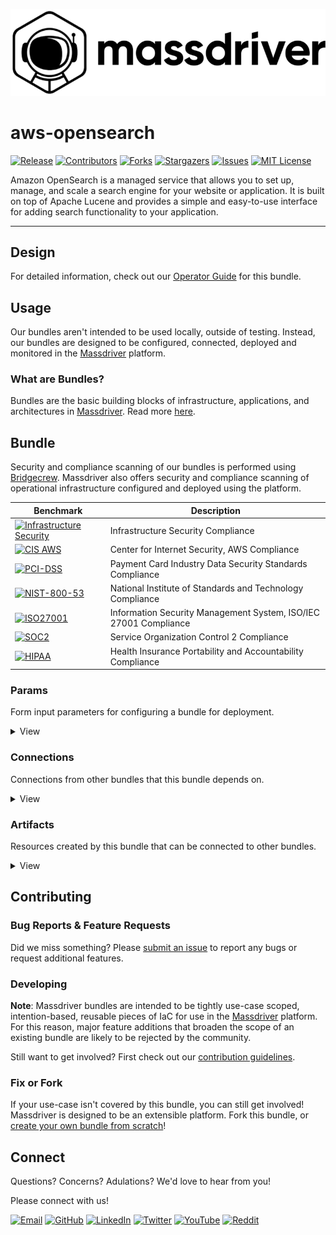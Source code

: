 [![Massdriver][logo]][website]

# aws-opensearch

[![Release][release_shield]][release_url]
[![Contributors][contributors_shield]][contributors_url]
[![Forks][forks_shield]][forks_url]
[![Stargazers][stars_shield]][stars_url]
[![Issues][issues_shield]][issues_url]
[![MIT License][license_shield]][license_url]

Amazon OpenSearch is a managed service that allows you to set up, manage, and scale a search engine for your website or application. It is built on top of Apache Lucene and provides a simple and easy-to-use interface for adding search functionality to your application.

---

## Design

For detailed information, check out our [Operator Guide](operator.md) for this bundle.

## Usage

Our bundles aren't intended to be used locally, outside of testing. Instead, our bundles are designed to be configured, connected, deployed and monitored in the [Massdriver][website] platform.

### What are Bundles?

Bundles are the basic building blocks of infrastructure, applications, and architectures in [Massdriver][website]. Read more [here](https://docs.massdriver.cloud/concepts/bundles).

## Bundle

<!-- COMPLIANCE:START -->

Security and compliance scanning of our bundles is performed using [Bridgecrew](https://www.bridgecrew.cloud/). Massdriver also offers security and compliance scanning of operational infrastructure configured and deployed using the platform.

| Benchmark                                                                                                                                                                                                                                                       | Description                        |
| --------------------------------------------------------------------------------------------------------------------------------------------------------------------------------------------------------------------------------------------------------------- | ---------------------------------- |
| [![Infrastructure Security](https://www.bridgecrew.cloud/badges/github/massdriver-cloud/aws-opensearch/general)](https://www.bridgecrew.cloud/link/badge?vcs=github&fullRepo=massdriver-cloud%2Faws-opensearch&benchmark=INFRASTRUCTURE+SECURITY) | Infrastructure Security Compliance |
| [![CIS AWS](https://www.bridgecrew.cloud/badges/github/massdriver-cloud/aws-opensearch/cis_aws)](https://www.bridgecrew.cloud/link/badge?vcs=github&fullRepo=massdriver-cloud%2Faws-opensearch&benchmark=CIS+AWS+V1.2) | Center for Internet Security, AWS Compliance |
| [![PCI-DSS](https://www.bridgecrew.cloud/badges/github/massdriver-cloud/aws-opensearch/pci)](https://www.bridgecrew.cloud/link/badge?vcs=github&fullRepo=massdriver-cloud%2Faws-opensearch&benchmark=PCI-DSS+V3.2) | Payment Card Industry Data Security Standards Compliance |
| [![NIST-800-53](https://www.bridgecrew.cloud/badges/github/massdriver-cloud/aws-opensearch/nist)](https://www.bridgecrew.cloud/link/badge?vcs=github&fullRepo=massdriver-cloud%2Faws-opensearch&benchmark=NIST-800-53) | National Institute of Standards and Technology Compliance |
| [![ISO27001](https://www.bridgecrew.cloud/badges/github/massdriver-cloud/aws-opensearch/iso)](https://www.bridgecrew.cloud/link/badge?vcs=github&fullRepo=massdriver-cloud%2Faws-opensearch&benchmark=ISO27001) | Information Security Management System, ISO/IEC 27001 Compliance |
| [![SOC2](https://www.bridgecrew.cloud/badges/github/massdriver-cloud/aws-opensearch/soc2)](https://www.bridgecrew.cloud/link/badge?vcs=github&fullRepo=massdriver-cloud%2Faws-opensearch&benchmark=SOC2)| Service Organization Control 2 Compliance |
| [![HIPAA](https://www.bridgecrew.cloud/badges/github/massdriver-cloud/aws-opensearch/hipaa)](https://www.bridgecrew.cloud/link/badge?vcs=github&fullRepo=massdriver-cloud%2Faws-opensearch&benchmark=HIPAA) | Health Insurance Portability and Accountability Compliance |

<!-- COMPLIANCE:END -->

### Params

Form input parameters for configuring a bundle for deployment.

<details>
<summary>View</summary>

<!-- PARAMS:START -->
## Properties

- **`cluster`** *(object)*: Cluster Configuration.
  - **`data_nodes`** *(object)*
    - **`instance_count`** *(integer)*: Number of instances in the cluster. Minimum: `1`. Maximum: `80`. Default: `1`.
    - **`instance_storage_type`** *(string)*: Storage type for workloads. This will effect the available instances types. Default: `EBS`.
      - **One of**
        - EBS - Elastic Block Store
        - SSD/NVMe - Non-Volatile Memory Express
  - **`master_nodes`** *(object)*: Amazon OpenSearch Service uses dedicated master nodes to increase cluster stability. A dedicated master node performs cluster management tasks, but does not hold data or respond to data upload requests.
    - **`enabled`** *(boolean)*: Enables 3 dedicated master nodes. Types are automatically selected based on your data node types. Default: `False`.
- **`logging`** *(object)*
  - **`audit_logs`** *(integer)*: Must be one of: `[1, 3, 5, 7, 14, 30, 60, 90, 120, 150, 180, 365, 400, 545, 731, 1827, 2192, 2557, 2922, 3288, 3653]`. Default: `365`.
  - **`es_application_logs`** *(integer)*: Must be one of: `[1, 3, 5, 7, 14, 30, 60, 90, 120, 150, 180, 365, 400, 545, 731, 1827, 2192, 2557, 2922, 3288, 3653]`. Default: `30`.
  - **`index_slow_logs`** *(integer)*: Must be one of: `[1, 3, 5, 7, 14, 30, 60, 90, 120, 150, 180, 365, 400, 545, 731, 1827, 2192, 2557, 2922, 3288, 3653]`. Default: `30`.
  - **`search_slow_logs`** *(integer)*: Must be one of: `[1, 3, 5, 7, 14, 30, 60, 90, 120, 150, 180, 365, 400, 545, 731, 1827, 2192, 2557, 2922, 3288, 3653]`. Default: `30`.
- **`networking`** *(object)*
  - **`subnet_type`** *(string)*: Deploy the database to internal subnets (cannot reach the internet) or private subnets (internet egress traffic allowed). Must be one of: `['internal', 'private']`. Default: `internal`.
- **`opensearch`** *(object)*: OpenSearch Configuration.
  - **`version`** *(string)*: Default: `OpenSearch_2.3`.
    - **One of**
      - 2.3
      - 1.3
      - 1.2
      - 1.1
      - 1.0
## Examples

  ```json
  {
      "__name": "Development",
      "cluster": {
          "data_nodes": {
              "ebs_options": {
                  "volume_size_gib": 10,
                  "volume_type": "gp2"
              },
              "instance_count": 1,
              "instance_storage_type": "EBS",
              "instance_type": "m6g.large.search"
          },
          "master_nodes": {
              "enabled": false
          }
      },
      "logging": {
          "audit_logs": 1,
          "es_application_logs": 1,
          "index_slow_logs": 1,
          "search_slow_logs": 1
      },
      "networking": {
          "subnet_type": "internal"
      },
      "opensearch": {
          "version": "OpenSearch_2.3"
      }
  }
  ```

  ```json
  {
      "__name": "Production",
      "cluster": {
          "data_nodes": {
              "instance_count": 3,
              "instance_storage_type": "SSD",
              "instance_type": "r6gd.xlarge.search"
          },
          "master_nodes": {
              "enabled": true
          }
      },
      "logging": {
          "audit_logs": 90,
          "es_application_logs": 30,
          "index_slow_logs": 30,
          "search_slow_logs": 30
      },
      "networking": {
          "subnet_type": "internal"
      },
      "opensearch": {
          "version": "OpenSearch_2.3"
      }
  }
  ```

<!-- PARAMS:END -->

</details>

### Connections

Connections from other bundles that this bundle depends on.

<details>
<summary>View</summary>

<!-- CONNECTIONS:START -->
## Properties

- **`aws_authentication`** *(object)*: . Cannot contain additional properties.
  - **`data`** *(object)*
    - **`arn`** *(string)*: Amazon Resource Name.

      Examples:
      ```json
      "arn:aws:rds::ACCOUNT_NUMBER:db/prod"
      ```

      ```json
      "arn:aws:ec2::ACCOUNT_NUMBER:vpc/vpc-foo"
      ```

    - **`external_id`** *(string)*: An external ID is a piece of data that can be passed to the AssumeRole API of the Security Token Service (STS). You can then use the external ID in the condition element in a role's trust policy, allowing the role to be assumed only when a certain value is present in the external ID.
  - **`specs`** *(object)*
    - **`aws`** *(object)*: .
      - **`region`** *(string)*: AWS Region to provision in.

        Examples:
        ```json
        "us-west-2"
        ```

- **`network`** *(object)*: . Cannot contain additional properties.
  - **`data`** *(object)*
    - **`infrastructure`** *(object)*
      - **`arn`** *(string)*: Amazon Resource Name.

        Examples:
        ```json
        "arn:aws:rds::ACCOUNT_NUMBER:db/prod"
        ```

        ```json
        "arn:aws:ec2::ACCOUNT_NUMBER:vpc/vpc-foo"
        ```

      - **`cidr`** *(string)*

        Examples:
        ```json
        "10.100.0.0/16"
        ```

        ```json
        "192.24.12.0/22"
        ```

      - **`internal_subnets`** *(array)*
        - **Items** *(object)*: AWS VCP Subnet.
          - **`arn`** *(string)*: Amazon Resource Name.

            Examples:
            ```json
            "arn:aws:rds::ACCOUNT_NUMBER:db/prod"
            ```

            ```json
            "arn:aws:ec2::ACCOUNT_NUMBER:vpc/vpc-foo"
            ```

          - **`aws_zone`** *(string)*: AWS Availability Zone.

            Examples:
          - **`cidr`** *(string)*

            Examples:
            ```json
            "10.100.0.0/16"
            ```

            ```json
            "192.24.12.0/22"
            ```


          Examples:
      - **`private_subnets`** *(array)*
        - **Items** *(object)*: AWS VCP Subnet.
          - **`arn`** *(string)*: Amazon Resource Name.

            Examples:
            ```json
            "arn:aws:rds::ACCOUNT_NUMBER:db/prod"
            ```

            ```json
            "arn:aws:ec2::ACCOUNT_NUMBER:vpc/vpc-foo"
            ```

          - **`aws_zone`** *(string)*: AWS Availability Zone.

            Examples:
          - **`cidr`** *(string)*

            Examples:
            ```json
            "10.100.0.0/16"
            ```

            ```json
            "192.24.12.0/22"
            ```


          Examples:
      - **`public_subnets`** *(array)*
        - **Items** *(object)*: AWS VCP Subnet.
          - **`arn`** *(string)*: Amazon Resource Name.

            Examples:
            ```json
            "arn:aws:rds::ACCOUNT_NUMBER:db/prod"
            ```

            ```json
            "arn:aws:ec2::ACCOUNT_NUMBER:vpc/vpc-foo"
            ```

          - **`aws_zone`** *(string)*: AWS Availability Zone.

            Examples:
          - **`cidr`** *(string)*

            Examples:
            ```json
            "10.100.0.0/16"
            ```

            ```json
            "192.24.12.0/22"
            ```


          Examples:
  - **`specs`** *(object)*
    - **`aws`** *(object)*: .
      - **`region`** *(string)*: AWS Region to provision in.

        Examples:
        ```json
        "us-west-2"
        ```

<!-- CONNECTIONS:END -->

</details>

### Artifacts

Resources created by this bundle that can be connected to other bundles.

<details>
<summary>View</summary>

<!-- ARTIFACTS:START -->
## Properties

- **`authentication`** *(object)*: Authentication for OpenSearch. Cannot contain additional properties.
  - **`data`** *(object)*: Cannot contain additional properties.
    - **`authentication`** *(object)*: Master Username & Password Authentication.
      - **`hostname`** *(string)*
      - **`password`** *(string)*
      - **`port`** *(integer)*: Port number. Minimum: `0`. Maximum: `65535`.
      - **`username`** *(string)*
    - **`infrastructure`** *(object)*: Cloud specific infrastructure details.
      - **One of**
        - AWS Infrastructure ARN*object*: Minimal AWS Infrastructure Config. Cannot contain additional properties.
          - **`arn`** *(string)*: Amazon Resource Name.

            Examples:
            ```json
            "arn:aws:rds::ACCOUNT_NUMBER:db/prod"
            ```

            ```json
            "arn:aws:ec2::ACCOUNT_NUMBER:vpc/vpc-foo"
            ```

    - **`security`** *(object)*: IAM Security Policies.
      - **Any of**
        - AWS Security information*object*: Informs downstream services of network and/or IAM policies. Cannot contain additional properties.
          - **`iam`** *(object)*: IAM Policies. Cannot contain additional properties.
            - **`^[a-z-/]+$`** *(object)*
              - **`policy_arn`** *(string)*: AWS IAM policy ARN.

                Examples:
                ```json
                "arn:aws:rds::ACCOUNT_NUMBER:db/prod"
                ```

                ```json
                "arn:aws:ec2::ACCOUNT_NUMBER:vpc/vpc-foo"
                ```

          - **`identity`** *(object)*: For instances where IAM policies must be attached to a role attached to an AWS resource, for instance AWS Eventbridge to Firehose, this attribute should be used to allow the downstream to attach it's policies (Firehose) directly to the IAM role created by the upstream (Eventbridge). It is important to remember that connections in massdriver are one way, this scheme perserves the dependency relationship while allowing bundles to control the lifecycles of resources under it's management. Cannot contain additional properties.
            - **`role_arn`** *(string)*: ARN for this resources IAM Role.

              Examples:
              ```json
              "arn:aws:rds::ACCOUNT_NUMBER:db/prod"
              ```

              ```json
              "arn:aws:ec2::ACCOUNT_NUMBER:vpc/vpc-foo"
              ```

          - **`network`** *(object)*: AWS security group rules to inform downstream services of ports to open for communication. Cannot contain additional properties.
            - **`^[a-z-]+$`** *(object)*
              - **`arn`** *(string)*: Amazon Resource Name.

                Examples:
                ```json
                "arn:aws:rds::ACCOUNT_NUMBER:db/prod"
                ```

                ```json
                "arn:aws:ec2::ACCOUNT_NUMBER:vpc/vpc-foo"
                ```

              - **`port`** *(integer)*: Port number. Minimum: `0`. Maximum: `65535`.
              - **`protocol`** *(string)*: Must be one of: `['tcp', 'udp']`.
  - **`specs`** *(object)*: Cannot contain additional properties.
    - **`aws`** *(object)*: .
      - **`region`** *(string)*: AWS Region to provision in.

        Examples:
        ```json
        "us-west-2"
        ```

    - **`opensearch`** *(object)*
      - **`version`** *(string)*: Default: ``.

        Examples:
        ```json
        "1.3"
        ```

        ```json
        "2.0"
        ```

<!-- ARTIFACTS:END -->

</details>

## Contributing

<!-- CONTRIBUTING:START -->

### Bug Reports & Feature Requests

Did we miss something? Please [submit an issue](https://github.com/massdriver-cloud/aws-opensearch/issues) to report any bugs or request additional features.

### Developing

**Note**: Massdriver bundles are intended to be tightly use-case scoped, intention-based, reusable pieces of IaC for use in the [Massdriver][website] platform. For this reason, major feature additions that broaden the scope of an existing bundle are likely to be rejected by the community.

Still want to get involved? First check out our [contribution guidelines](https://docs.massdriver.cloud/bundles/contributing).

### Fix or Fork

If your use-case isn't covered by this bundle, you can still get involved! Massdriver is designed to be an extensible platform. Fork this bundle, or [create your own bundle from scratch](https://docs.massdriver.cloud/bundles/development)!

<!-- CONTRIBUTING:END -->

## Connect

<!-- CONNECT:START -->

Questions? Concerns? Adulations? We'd love to hear from you!

Please connect with us!

[![Email][email_shield]][email_url]
[![GitHub][github_shield]][github_url]
[![LinkedIn][linkedin_shield]][linkedin_url]
[![Twitter][twitter_shield]][twitter_url]
[![YouTube][youtube_shield]][youtube_url]
[![Reddit][reddit_shield]][reddit_url]

<!-- markdownlint-disable -->

[logo]: https://raw.githubusercontent.com/massdriver-cloud/docs/main/static/img/logo-with-logotype-horizontal-400x110.svg

[docs]: https://docs.massdriver.cloud/?utm_source=github&utm_medium=readme&utm_campaign=aws-opensearch&utm_content=docs
[website]: https://www.massdriver.cloud/?utm_source=github&utm_medium=readme&utm_campaign=aws-opensearch&utm_content=website
[github]: https://github.com/massdriver-cloud?utm_source=github&utm_medium=readme&utm_campaign=aws-opensearch&utm_content=github
[slack]: https://massdriverworkspace.slack.com/?utm_source=github&utm_medium=readme&utm_campaign=aws-opensearch&utm_content=slack
[linkedin]: https://www.linkedin.com/company/massdriver/?utm_source=github&utm_medium=readme&utm_campaign=aws-opensearch&utm_content=linkedin

[contributors_shield]: https://img.shields.io/github/contributors/massdriver-cloud/aws-opensearch.svg?style=for-the-badge
[contributors_url]: https://github.com/massdriver-cloud/aws-opensearch/graphs/contributors
[forks_shield]: https://img.shields.io/github/forks/massdriver-cloud/aws-opensearch.svg?style=for-the-badge
[forks_url]: https://github.com/massdriver-cloud/aws-opensearch/network/members
[stars_shield]: https://img.shields.io/github/stars/massdriver-cloud/aws-opensearch.svg?style=for-the-badge
[stars_url]: https://github.com/massdriver-cloud/aws-opensearch/stargazers
[issues_shield]: https://img.shields.io/github/issues/massdriver-cloud/aws-opensearch.svg?style=for-the-badge
[issues_url]: https://github.com/massdriver-cloud/aws-opensearch/issues
[release_url]: https://github.com/massdriver-cloud/aws-opensearch/releases/latest
[release_shield]: https://img.shields.io/github/release/massdriver-cloud/aws-opensearch.svg?style=for-the-badge
[license_shield]: https://img.shields.io/github/license/massdriver-cloud/aws-opensearch.svg?style=for-the-badge
[license_url]: https://github.com/massdriver-cloud/aws-opensearch/blob/main/LICENSE

[email_url]: mailto:support@massdriver.cloud
[email_shield]: https://img.shields.io/badge/email-Massdriver-black.svg?style=for-the-badge&logo=mail.ru&color=000000
[github_url]: mailto:support@massdriver.cloud
[github_shield]: https://img.shields.io/badge/follow-Github-black.svg?style=for-the-badge&logo=github&color=181717
[linkedin_url]: https://linkedin.com/in/massdriver-cloud
[linkedin_shield]: https://img.shields.io/badge/follow-LinkedIn-black.svg?style=for-the-badge&logo=linkedin&color=0A66C2

[twitter_url]: https://twitter.com/massdriver?utm_source=github&utm_medium=readme&utm_campaign=aws-opensearch&utm_content=twitter
[twitter_shield]: https://img.shields.io/badge/follow-Twitter-black.svg?style=for-the-badge&logo=twitter&color=1DA1F2
[discourse_url]: https://community.massdriver.cloud?utm_source=github&utm_medium=readme&utm_campaign=aws-opensearch&utm_content=discourse
[discourse_shield]: https://img.shields.io/badge/join-Discourse-black.svg?style=for-the-badge&logo=discourse&color=000000
[youtube_url]: https://www.youtube.com/channel/UCfj8P7MJcdlem2DJpvymtaQ
[youtube_shield]: https://img.shields.io/badge/subscribe-Youtube-black.svg?style=for-the-badge&logo=youtube&color=FF0000
[reddit_url]: https://www.reddit.com/r/massdriver
[reddit_shield]: https://img.shields.io/badge/subscribe-Reddit-black.svg?style=for-the-badge&logo=reddit&color=FF4500

<!-- markdownlint-restore -->

<!-- CONNECT:END -->
